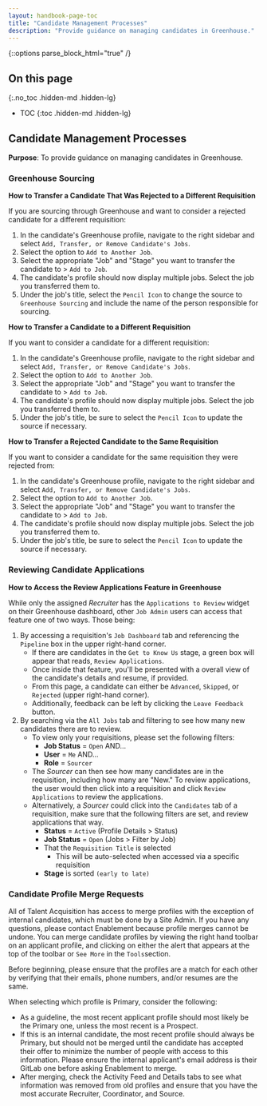 ```yaml
---
layout: handbook-page-toc
title: "Candidate Management Processes"
description: "Provide guidance on managing candidates in Greenhouse."
---
```


{::options parse_block_html="true" /}

## On this page
{:.no_toc .hidden-md .hidden-lg}

- TOC
{:toc .hidden-md .hidden-lg}


## Candidate Management Processes
**Purpose**: To provide guidance on managing candidates in Greenhouse.

### Greenhouse Sourcing

**How to Transfer a Candidate That Was Rejected to a Different Requisition**

If you are sourcing through Greenhouse and want to consider a rejected candidate for a different requisition:
1. In the candidate's Greenhouse profile, navigate to the right sidebar and select `Add, Transfer, or Remove Candidate's Jobs`.
1. Select the option to `Add to Another Job`.
1. Select the appropriate "Job" and "Stage" you want to transfer the candidate to > `Add to Job`.
1. The candidate's profile should now display multiple jobs. Select the job you transferred them to.
1. Under the job's title, select the `Pencil Icon` to change the source to `Greenhouse Sourcing` and include the name of the person responsible for sourcing.

**How to Transfer a Candidate to a Different Requisition**

If you want to consider a candidate for a different requisition:
1. In the candidate's Greenhouse profile, navigate to the right sidebar and select `Add, Transfer, or Remove Candidate's Jobs`.
1. Select the option to `Add to Another Job`.
1. Select the appropriate "Job" and "Stage" you want to transfer the candidate to > `Add to Job`.
1. The candidate's profile should now display multiple jobs. Select the job you transferred them to.
1. Under the job's title, be sure to select the `Pencil Icon` to update the source if necessary.

**How to Transfer a Rejected Candidate to the Same Requisition**

If you want to consider a candidate for the same requisition they were rejected from:
1. In the candidate's Greenhouse profile, navigate to the right sidebar and select `Add, Transfer, or Remove Candidate's Jobs`.
1. Select the option to `Add to Another Job`.
1. Select the appropriate "Job" and "Stage" you want to transfer the candidate to > `Add to Job`.
1. The candidate's profile should now display multiple jobs. Select the job you transferred them to.
1. Under the job's title, be sure to select the `Pencil Icon` to update the source if necessary.

### Reviewing Candidate Applications

**How to Access the Review Applications Feature in Greenhouse**

While only the assigned *Recruiter* has the `Applications to Review` widget on their Greenhouse dashboard, other `Job Admin` users can access that feature one of two ways. Those being:

1. By accessing a requisition's `Job Dashboard` tab and referencing the `Pipeline` box in the upper right-hand corner.
    * If there are candidates in the `Get to Know Us` stage, a green box will appear that reads, `Review Applications`.
    * Once inside that feature, you'll be presented with a overall view of the candidate's details and resume, if provided.
    * From this page, a candidate can either be `Advanced`, `Skipped`, or `Rejected` (upper right-hand corner).
    * Additionally, feedback can be left by clicking the `Leave Feedback` button.
1. By searching via the `All Jobs` tab and filtering to see how many new candidates there are to review.
    * To view only your requisitions, please set the following filters:
        * **Job Status** = `Open` AND...
        * **User** = `Me` AND...
        * **Role** = `Sourcer` 
    * The *Sourcer* can then see how many candidates are in the requisition, including how many are "New." To review applications, the user would then click into a requisition and click `Review Applications` to review the applications.
    * Alternatively, a *Sourcer* could click into the `Candidates` tab of a requisition, make sure that the following filters are set, and review applications that way.
        * **Status** = `Active` (Profile Details > Status)
        * **Job Status** = `Open` (Jobs > Filter by Job)
        * That the `Requisition Title` is selected
            * This will be auto-selected when accessed via a specific requisition
        * **Stage** is sorted `(early to late)`

### Candidate Profile Merge Requests

  All of Talent Acquisition has access to merge profiles with the exception of internal candidates, which must be done by a Site Admin. If you have any questions, please contact Enablement because profile merges cannot be undone. You can merge candidate profiles by viewing the right hand toolbar on an applicant profile, and clicking on either the alert that appears at the top of the toolbar or `See More` in the `Tools`section. 

  Before beginning, please ensure that the profiles are a match for each other by verifying that their emails, phone numbers, and/or resumes are the same.  
  
  When selecting which profile is Primary, consider the following: 
   * As a guideline, the most recent applicant profile should most likely be the Primary one, unless the most recent is a Prospect.
   * If this is an internal candidate, the most recent profile should always be Primary, but should not be merged until the candidate has accepted their offer to minimize the number of people with access to this information. Please ensure the internal applicant's email address is their GitLab one before asking Enablement to merge.
   * After merging, check the Activity Feed and Details tabs to see what information was removed from old profiles and ensure that you have the most accurate Recruiter, Coordinator, and Source.

